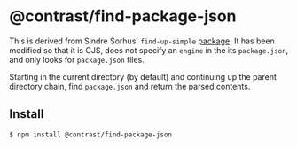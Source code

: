# @contrast/find-package-json

This is derived from Sindre Sorhus' `find-up-simple` [package](https://www.npmjs.com/package/find-up-simple).
It has been modified so that it is CJS, does not specify an `engine` in the its
`package.json`, and only looks for `package.json` files.

Starting in the current directory (by default) and continuing up the parent
directory chain, find `package.json` and return the parsed contents.

## Install

```sh
$ npm install @contrast/find-package-json
```

